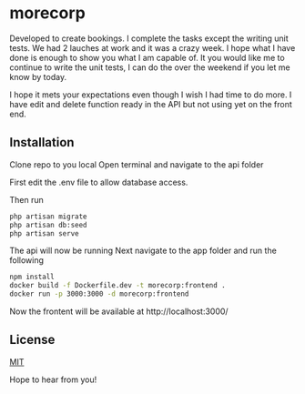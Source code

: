 # morecorp

Developed to create bookings.
I complete the tasks except the writing unit tests. We had 2 lauches at work and it was a crazy week. I hope what I have done is enough to show you what I am capable of. It you would like me to continue to write the unit tests, I can do the over the weekend if you let me know by today.

I hope it mets your expectations even though I wish I had time to do more. I have edit and delete function ready in the API but not using yet on the front end.

## Installation
Clone repo to you local
Open terminal and navigate to the api folder

First edit the .env file to allow database access.

Then run

```bash
php artisan migrate
php artisan db:seed
php artisan serve
```
The api will now be running
Next navigate to the app folder and run the following

```bash
npm install
docker build -f Dockerfile.dev -t morecorp:frontend .
docker run -p 3000:3000 -d morecorp:frontend
```

Now the frontent will be available at http://localhost:3000/

## License

[MIT](https://choosealicense.com/licenses/mit/)

Hope to hear from you!

